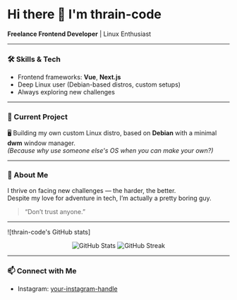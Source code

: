 # Hi there 👋 I'm thrain-code

**Freelance Frontend Developer** | Linux Enthusiast

---

### 🛠️ Skills & Tech

- Frontend frameworks: **Vue**, **Next.js**
- Deep Linux user (Debian-based distros, custom setups)
- Always exploring new challenges

---

### 🚀 Current Project

🖥️ Building my own custom Linux distro, based on **Debian** with a minimal **dwm** window manager.  
*(Because why use someone else's OS when you can make your own?)*

---

### 👤 About Me

I thrive on facing new challenges — the harder, the better.  
Despite my love for adventure in tech, I’m actually a pretty boring guy.  
> “Don’t trust anyone.”

---

![thrain-code's GitHub stats]

<div align="center">
  <img src="https://github-readme-stats.vercel.app/api?username=thrain-code&show_icons=true&theme=radical" alt="GitHub Stats" />
  <img src="https://github-readme-streak-stats.herokuapp.com/?user=thrain-code&theme=radical" alt="GitHub Streak" />
</div>

---

### 📫 Connect with Me

- Instagram: [your-instagram-handle](https://instagram.com/called_af)
